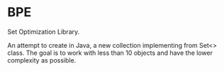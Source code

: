 # BPE
Set Optimization Library.

An attempt to create in Java, a new collection implementing from Set<> class. The goal is to work with less than 10 objects and have the lower complexity as possible.
